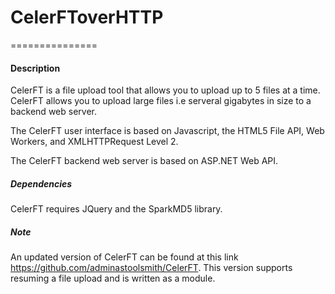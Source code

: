 # CelerFToverHTTP
===============

#### Description

CelerFT is a file upload tool that allows you to upload up to 5 files at a time. CelerFT allows you to upload 
large files i.e serveral gigabytes in size to a backend web server. 

The CelerFT user interface is based on Javascript, the HTML5 File API, Web Workers, and XMLHTTPRequest Level 2.

The CelerFT backend web server is based on ASP.NET Web API.

##### Dependencies

CelerFT requires JQuery and the SparkMD5 library.

##### Note

An updated version of CelerFT can be found at this link https://github.com/adminastoolsmith/CelerFT. This version supports 
resuming a file upload and is written as a module.
